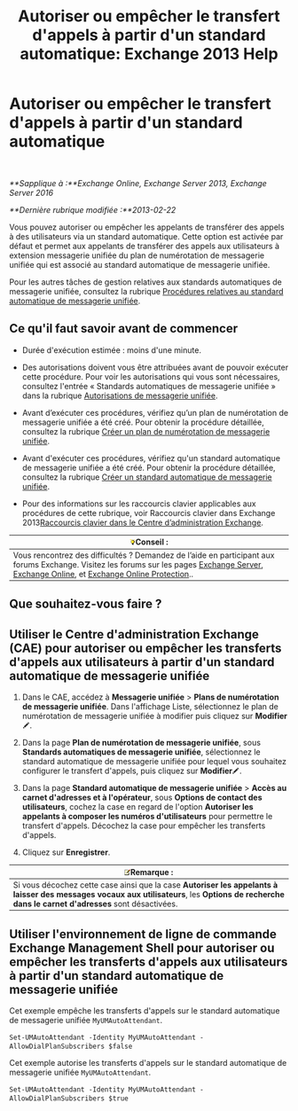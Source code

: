 ﻿---
title: "Autoriser ou empêcher le transfert d'appels à partir d'un standard automatique: Exchange 2013 Help"
TOCTitle: Autoriser ou empêcher le transfert d'appels à partir d'un standard automatique
ms:assetid: ca961cc8-cc24-4e05-b72d-79979c155cf9
ms:mtpsurl: https://technet.microsoft.com/fr-fr/library/Ee423558(v=EXCHG.150)
ms:contentKeyID: 52057180
ms.date: 05/23/2018
mtps_version: v=EXCHG.150
ms.translationtype: MT
---

# Autoriser ou empêcher le transfert d'appels à partir d'un standard automatique

 

_**Sapplique à :**Exchange Online, Exchange Server 2013, Exchange Server 2016_

_**Dernière rubrique modifiée :**2013-02-22_

Vous pouvez autoriser ou empêcher les appelants de transférer des appels à des utilisateurs via un standard automatique. Cette option est activée par défaut et permet aux appelants de transférer des appels aux utilisateurs à extension messagerie unifiée du plan de numérotation de messagerie unifiée qui est associé au standard automatique de messagerie unifiée.

Pour les autres tâches de gestion relatives aux standards automatiques de messagerie unifiée, consultez la rubrique [Procédures relatives au standard automatique de messagerie unifiée](um-auto-attendant-procedures-exchange-2013-help.md).

## Ce qu'il faut savoir avant de commencer

  - Durée d'exécution estimée : moins d'une minute.

  - Des autorisations doivent vous être attribuées avant de pouvoir exécuter cette procédure. Pour voir les autorisations qui vous sont nécessaires, consultez l'entrée « Standards automatiques de messagerie unifiée » dans la rubrique [Autorisations de messagerie unifiée](unified-messaging-permissions-exchange-2013-help.md).

  - Avant d’exécuter ces procédures, vérifiez qu’un plan de numérotation de messagerie unifiée a été créé. Pour obtenir la procédure détaillée, consultez la rubrique [Créer un plan de numérotation de messagerie unifiée](create-a-um-dial-plan-exchange-2013-help.md).

  - Avant d'exécuter ces procédures, vérifiez qu'un standard automatique de messagerie unifiée a été créé. Pour obtenir la procédure détaillée, consultez la rubrique [Créer un standard automatique de messagerie unifiée](create-a-um-auto-attendant-exchange-2013-help.md).

  - Pour des informations sur les raccourcis clavier applicables aux procédures de cette rubrique, voir Raccourcis clavier dans Exchange 2013[Raccourcis clavier dans le Centre d’administration Exchange](keyboard-shortcuts-in-the-exchange-admin-center-exchange-online-protection-help.md).

<table>
<thead>
<tr class="header">
<th><img src="images/Bb125224.tip(EXCHG.150).gif" title="Conseil" alt="Conseil" />Conseil :</th>
</tr>
</thead>
<tbody>
<tr class="odd">
<td>Vous rencontrez des difficultés ? Demandez de l’aide en participant aux forums Exchange. Visitez les forums sur les pages <a href="https://go.microsoft.com/fwlink/p/?linkid=60612">Exchange Server</a>, <a href="https://go.microsoft.com/fwlink/p/?linkid=267542">Exchange Online</a>, et <a href="https://go.microsoft.com/fwlink/p/?linkid=285351">Exchange Online Protection</a>..</td>
</tr>
</tbody>
</table>


## Que souhaitez-vous faire ?

## Utiliser le Centre d'administration Exchange (CAE) pour autoriser ou empêcher les transferts d'appels aux utilisateurs à partir d'un standard automatique de messagerie unifiée

1.  Dans le CAE, accédez à **Messagerie unifiée** \> **Plans de numérotation de messagerie unifiée**. Dans l'affichage Liste, sélectionnez le plan de numérotation de messagerie unifiée à modifier puis cliquez sur **Modifier**![Icône Modifier](images/Bb124582.6f53ccb2-1f13-4c02-bea0-30690e6ea71d(EXCHG.150).gif "Icône Modifier").

2.  Dans la page **Plan de numérotation de messagerie unifiée**, sous **Standards automatiques de messagerie unifiée**, sélectionnez le standard automatique de messagerie unifiée pour lequel vous souhaitez configurer le transfert d'appels, puis cliquez sur **Modifier**![Icône Modifier](images/Bb124582.6f53ccb2-1f13-4c02-bea0-30690e6ea71d(EXCHG.150).gif "Icône Modifier").

3.  Dans la page **Standard automatique de messagerie unifiée** \> **Accès au carnet d'adresses et à l'opérateur**, sous **Options de contact des utilisateurs**, cochez la case en regard de l'option **Autoriser les appelants à composer les numéros d'utilisateurs** pour permettre le transfert d'appels. Décochez la case pour empêcher les transferts d'appels.

4.  Cliquez sur **Enregistrer**.

<table>
<thead>
<tr class="header">
<th><img src="images/JJ159664.note(EXCHG.150).gif" title="Remarque" alt="Remarque" />Remarque :</th>
</tr>
</thead>
<tbody>
<tr class="odd">
<td>Si vous décochez cette case ainsi que la case <strong>Autoriser les appelants à laisser des messages vocaux aux utilisateurs</strong>, les <strong>Options de recherche dans le carnet d'adresses</strong> sont désactivées.</td>
</tr>
</tbody>
</table>


## Utiliser l'environnement de ligne de commande Exchange Management Shell pour autoriser ou empêcher les transferts d'appels aux utilisateurs à partir d'un standard automatique de messagerie unifiée

Cet exemple empêche les transferts d'appels sur le standard automatique de messagerie unifiée `MyUMAutoAttendant`.

    Set-UMAutoAttendant -Identity MyUMAutoAttendant -AllowDialPlanSubscribers $false

Cet exemple autorise les transferts d'appels sur le standard automatique de messagerie unifiée `MyUMAutoAttendant`.

    Set-UMAutoAttendant -Identity MyUMAutoAttendant -AllowDialPlanSubscribers $true

